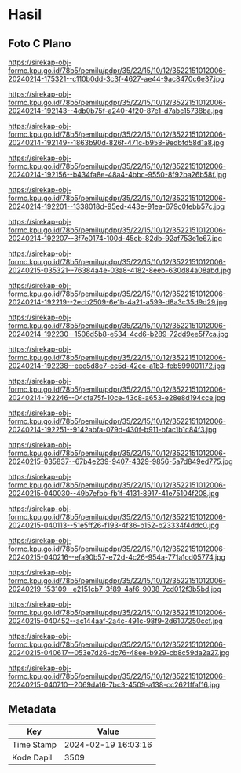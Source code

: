 # Hasil

## Foto C Plano

https://sirekap-obj-formc.kpu.go.id/78b5/pemilu/pdpr/35/22/15/10/12/3522151012006-20240214-175321--c110b0dd-3c3f-4627-ae44-9ac8470c6e37.jpg

https://sirekap-obj-formc.kpu.go.id/78b5/pemilu/pdpr/35/22/15/10/12/3522151012006-20240214-192143--4db0b75f-a240-4f20-87e1-d7abc15738ba.jpg

https://sirekap-obj-formc.kpu.go.id/78b5/pemilu/pdpr/35/22/15/10/12/3522151012006-20240214-192149--1863b90d-826f-471c-b958-9edbfd58d1a8.jpg

https://sirekap-obj-formc.kpu.go.id/78b5/pemilu/pdpr/35/22/15/10/12/3522151012006-20240214-192156--b434fa8e-48a4-4bbc-9550-8f92ba26b58f.jpg

https://sirekap-obj-formc.kpu.go.id/78b5/pemilu/pdpr/35/22/15/10/12/3522151012006-20240214-192201--1338018d-95ed-443e-91ea-679c0febb57c.jpg

https://sirekap-obj-formc.kpu.go.id/78b5/pemilu/pdpr/35/22/15/10/12/3522151012006-20240214-192207--3f7e0174-100d-45cb-82db-92af753e1e67.jpg

https://sirekap-obj-formc.kpu.go.id/78b5/pemilu/pdpr/35/22/15/10/12/3522151012006-20240215-035321--76384a4e-03a8-4182-8eeb-630d84a08abd.jpg

https://sirekap-obj-formc.kpu.go.id/78b5/pemilu/pdpr/35/22/15/10/12/3522151012006-20240214-192219--2ecb2509-6e1b-4a21-a599-d8a3c35d9d29.jpg

https://sirekap-obj-formc.kpu.go.id/78b5/pemilu/pdpr/35/22/15/10/12/3522151012006-20240214-192230--1506d5b8-e534-4cd6-b289-72dd9ee5f7ca.jpg

https://sirekap-obj-formc.kpu.go.id/78b5/pemilu/pdpr/35/22/15/10/12/3522151012006-20240214-192238--eee5d8e7-cc5d-42ee-a1b3-feb599001172.jpg

https://sirekap-obj-formc.kpu.go.id/78b5/pemilu/pdpr/35/22/15/10/12/3522151012006-20240214-192246--04cfa75f-10ce-43c8-a653-e28e8d194cce.jpg

https://sirekap-obj-formc.kpu.go.id/78b5/pemilu/pdpr/35/22/15/10/12/3522151012006-20240214-192251--9142abfa-079d-430f-b911-bfac1b1c84f3.jpg

https://sirekap-obj-formc.kpu.go.id/78b5/pemilu/pdpr/35/22/15/10/12/3522151012006-20240215-035837--67b4e239-9407-4329-9856-5a7d849ed775.jpg

https://sirekap-obj-formc.kpu.go.id/78b5/pemilu/pdpr/35/22/15/10/12/3522151012006-20240215-040030--49b7efbb-fb1f-4131-8917-41e75104f208.jpg

https://sirekap-obj-formc.kpu.go.id/78b5/pemilu/pdpr/35/22/15/10/12/3522151012006-20240215-040113--51e5ff26-f193-4f36-b152-b23334f4ddc0.jpg

https://sirekap-obj-formc.kpu.go.id/78b5/pemilu/pdpr/35/22/15/10/12/3522151012006-20240215-040216--efa90b57-e72d-4c26-954a-771a1cd05774.jpg

https://sirekap-obj-formc.kpu.go.id/78b5/pemilu/pdpr/35/22/15/10/12/3522151012006-20240219-153109--e2151cb7-3f89-4af6-9038-7cd012f3b5bd.jpg

https://sirekap-obj-formc.kpu.go.id/78b5/pemilu/pdpr/35/22/15/10/12/3522151012006-20240215-040452--ac144aaf-2a4c-491c-98f9-2d6107250ccf.jpg

https://sirekap-obj-formc.kpu.go.id/78b5/pemilu/pdpr/35/22/15/10/12/3522151012006-20240215-040617--053e7d26-dc76-48ee-b929-cb8c59da2a27.jpg

https://sirekap-obj-formc.kpu.go.id/78b5/pemilu/pdpr/35/22/15/10/12/3522151012006-20240215-040710--2069da16-7bc3-4509-a138-cc2621ffaf16.jpg


## Metadata

| Key        | Value               |
| ---------- | ------------------- |
| Time Stamp | 2024-02-19 16:03:16 |
| Kode Dapil | 3509                |



